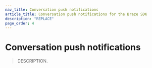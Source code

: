 ```yaml
---
nav_title: Conversation push notifications
article_title: Conversation push notifications for the Braze SDK
description: "REPLACE"
page_order: 4
---
```


# Conversation push notifications

> DESCRIPTION.